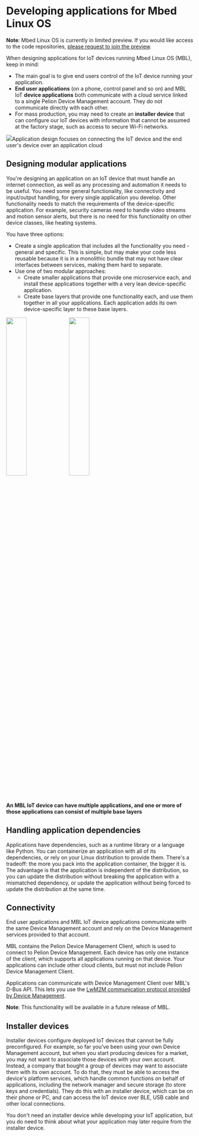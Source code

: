 # Developing applications for Mbed Linux OS

<span class="notes">**Note**: Mbed Linux OS is currently in limited preview. If you would like access to the code repositories, [please request to join the preview](https://os.mbed.com/linux-os/).</span>

When designing applications for IoT devices running Mbed Linux OS (MBL), keep in mind:

* The main goal is to give end users control of the IoT device running your application.
* **End user applications** (on a phone, control panel and so on) and MBL IoT **device applications** both communicate with a cloud service linked to a single Pelion Device Management account. They do not communicate directly with each other.
* For mass production, you may need to create an **installer device** that can configure our IoT devices with information that cannot be assumed at the factory stage, such as access to secure Wi-Fi networks.

<span class="images">![](https://s3-us-west-2.amazonaws.com/mbed-linux-os-docs-images/applications_map_highlight.png)<span>Application design focuses on connecting the IoT device and the end user's device over an application cloud</span></span>

## Designing modular applications

You're designing an application on an IoT device that must handle an internet connection, as well as any processing and automation it needs to be useful. You need some general functionality, like connectivity and input/output handling, for every single application you develop. Other functionality needs to match the requirements of the device-specific application. For example, security cameras need to handle video streams and motion sensor alerts, but there is no need for this functionality on other device classes, like heating systems.

You have three options:

* Create a single application that includes all the functionality you need - general and specific. This is simple, but may make your code less reusable because it is in a monolithic bundle that may not have clear interfaces between services, making them hard to separate.
* Use one of two modular approaches:
    * Create smaller applications that provide one microservice each, and install these applications together with a very lean device-specific application.
    * Create base layers that provide one functionality each, and use them together in all your applications. Each application adds its own device-specific layer to these base layers.

<img src="https://s3-us-west-2.amazonaws.com/mbed-linux-os-docs-images/multi_apps.png" width="33%" align="left" />

<img src="https://s3-us-west-2.amazonaws.com/mbed-linux-os-docs-images/application_from_layers.png" width="33%" />

**An MBL IoT device can have multiple applications, and one or more of those applications can consist of multiple base layers**

## Handling application dependencies

Applications have dependencies, such as a runtime library or a language like Python. You can containerize an application with all of its dependencies, or rely on your Linux distribution to provide them. There's a tradeoff: the more you pack into the application container, the bigger it is. The advantage is that the application is independent of the distribution, so you can update the distribution without breaking the application with a mismatched dependency, or update the application without being forced to update the distribution at the same time.

## Connectivity

End user applications and MBL IoT device applications communicate with the same Device Management account and rely on the Device Management services provided to that account.

MBL contains the Pelion Device Management Client, which is used to connect to Pelion Device Management. Each device has only one instance of the client, which supports all applications running on that device. Your applications can include other cloud clients, but must not include Pelion Device Management Client.

Applications can communicate with Device Management Client over MBL's D-Bus API. This lets you use the [LwM2M communication protocol provided by Device Management](https://www.pelion.com/docs/device-management/latest/introduction/management-services-and-protocols.html).

<span class="notes">**Note**: This functionality will be available in a future release of MBL.</span>

## Installer devices

Installer devices configure deployed IoT devices that cannot be fully preconfigured. For example, so far you've been using your own Device Management account, but when you start producing devices for a market, you may not want to associate those devices with your own account. Instead, a company that bought a group of devices may want to associate them with its own account. To do that, they must be able to access the device's platform services, which handle common functions on behalf of applications, including the network manager and secure storage (to store keys and credentials). They do this with an installer device, which can be on their phone or PC, and can access the IoT device over BLE, USB cable and other local connections.

You don't need an installer device while developing your IoT application, but you do need to think about what your application may later require from the installer device.
